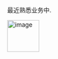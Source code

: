 最近熟悉业务中.

<img width="74" alt="image" src="https://github.com/user-attachments/assets/c5cb3df3-8e5b-4bfe-969d-b919c193acd7" />
